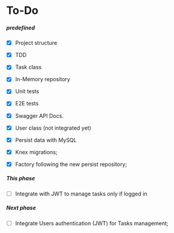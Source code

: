 # To-Do

##### predefined

- [x] Project structure
- [x] TDD
- [x] Task class
- [x] In-Memory repository
- [x] Unit tests
- [x] E2E tests
- [x] Swagger API Docs.
- [x] User class (not integrated yet)
- [x] Persist data with MySQL
- [x] Knex migrations;
- [x] Factory following the new persist repository;


##### This phase

- [ ] Integrate with JWT to manage tasks only if logged in


##### Next phase

- [ ] Integrate Users authentication (JWT) for Tasks management;